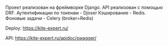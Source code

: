 Проект реализован на фреймворке Django.
API реализован с помощью DRF.
Аутентификации по токенам - Djoser
Кэширование - Redis.
Фоновые задачи - Celery (broker=Redis)

Deploy:
https://kite-expert.ru/

API:
https://kite-expert.ru/apidoc/swagger/
